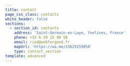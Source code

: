 ```yaml
---
title: contact
page_css_class: contacts
white_header: false
sections:
  - section_id: contacts
    address: 'Saint-Germain-en-Laye, Yvelines, France'
    phone: +33 6 29 15 98 58
    email: riad@webforgood.fr
    mapUrl: 'https://wa.me/33629159858'
    type: contact_section
template: advanced
---
```

